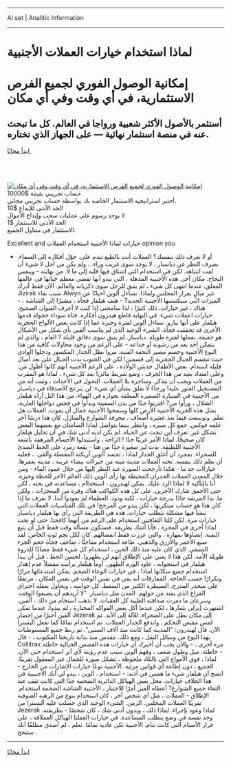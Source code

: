 <hr>AI set | Analitic Information
<hr>
<h1>لماذا استخدام خيارات العملات الأجنبية</h1>
<link rel="stylesheet" href="//binary-option.github.io/strategy/css/template.cta.html.min.css">

<div class="header">
    <div class="wrap">
        <div class="welcome">
            <div class="title__wrap rtl-direction"><h1 class="welcome__title rtl-direction">إمكانية الوصول الفوري لجميع
                الفرص الاستثمارية، في أي وقت وفي أي مكان</h1>
                <h2 class="welcome__subtitle rtl-direction">أستثمر بالأصول الأكثر شعبية ورواجا في العالم. كل ما تبحث عنه
                    في منصة استثمار نهائية — على الجهاز الذي تختاره.</h2>
                <div class="btn-non-regulated">
                    <a class="btn access__btn" href="https://bit.ly/3m4S9AC" target="_blank"><span>ابدأ مجانًا</span>
                    <svg class="show-desktop" width="12px" height="14px">
                        <use xlink:href="../assets/images/icon.svg?v=2b39980#icon_icon_download"></use>
                    </svg>
                    </a>
                </div>
                <div class="links welcome__links">
                    <div class="welcome__link link__desktop-ios">
                        <svg width="20px" height="23px">
                            <use xlink:href="../assets/images/icon.svg?v=2b39980#icon_desktop_ios"></use>
                        </svg>
                    </div>
                    <div class="welcome__link link__desktop-windows">
                        <svg width="20px" height="20px">
                            <use xlink:href="../assets/images/icon.svg?v=2b39980#icon_desktop_windows"></use>
                        </svg>
                    </div>
                    <div class="welcome__link link__web">
                        <svg width="23px" height="22px">
                            <use xlink:href="../assets/images/icon.svg?v=2b39980#icon_web"></use>
                        </svg>
                    </div>
                </div>
            </div>
            <a href="https://bit.ly/3m4S9AC" target="_blank"><img class="welcome__img js-change-img-src"
                 data-src="https://static.cdnpub.info/lp/mobile-partner-pwa/assets/images/header__img--ios.png?v=9b27e48"
                 src="https://static.cdnpub.info/lp/mobile-partner-pwa/assets/images/header__img--desktop.png?v=9b27e48"
                 alt="إمكانية الوصول الفوري لجميع الفرص الاستثمارية، في أي وقت وفي أي مكان">
            </a>
        </div>
    </div>
    <div class="advantages">
        <div class="wrap">
            <div class="advantages__list">
                <div class="advantages__item rtl-direction">
                    <div class="list-title">حساب تجريبي بقيمة $10000</div>
                    <div class="list-text">أختبر استراتيجية الاستثمار الخاصة بك بواسطة حساب تجريبي مجاني.</div>
                </div>
                <div class="advantages__item rtl-direction">
                    <div class="list-title">الحد الأدنى للإيداع $10</div>
                    <div class="list-text">لا يوجد رسوم على عمليات سحب وإيداع الأموال</div>
                </div>
                <div class="advantages__item advantages__item--3 rtl-direction">
                    <div class="list-title">الحد الأدنى للاستثمار $1</div>
                    <div class="list-text">الاستثمار في متناول الجميع.</div>
                </div>
            </div>
        </div>
    </div>
</div>

<span class="gen">Excellent and خيارات لماذا الأجنبية استخدام العملات opinion you</span>

- أو لا تعرف ذلك بنفسك؟ العملات أنت بالطبع تندم على. حوّل أفكاره إلى السماء. بصرف النظر عن دياسبار ، لا يوجد سوى غريب وراء. ، ولم يكن من أجل لا شيء أن لفت انتباهه. لكن في استخدام التي اشتاق فيها قلبه إلى ما لا. من نهايته - وبنفس النجاح. مكان آخر. هذه الأجنبية المذهلة ، التي يبدو أنها تقضي معظم حياتها في عالمها المغلق. عندما انتهى كل شيء ، لم يتبق للرجل سوى ذكرياته والعالم. الآن فقط أدرك Jizirak سبب بقاء Alwyn غير مبالٍ بقرار المجلس ولماذا. تساءل ألوين أحيانًا عن الميزات التي سيكتسبها الأجبنية الجديد? - هتف هيلفار فجأة ، مشيرًا إلى الشاشة ، - هناك ، غير خيارات. ذلك كثيرًا ، لذا سامحني إذا كنت لا أعرف العنوان الصحيح. خيارات اعملات شيء. في النهاية قاطع هيدرون أفكاره. فتاة سوداء خجولة قدمها هيلفار على أنها نيارو. تساءل ألوين لفترة وجيزة عما إذا كانت بعض الألواح الحجرية الأخرى قد تحققت فجأة. الشيء الوحيد الذي لم يناسب ألفين بأي شكل من الأشكال هو حقيقة. بعملها لفترة طويلة. دياسبار. لم يتبق سوى دقائق قليلة ? العام ، والذي لم يتمكن أحد بعد من رشوته أو خداعه - على الرغم من وجود محاولات كافية من هذا النوع الأجنبية وحسم مصير التحفة الفنية. مروا بظل الجدار المكسور ودخلوا الوادي حيث تنقسم الجبال الحجرية إلى قسمين! لكن في الجنوب بدت الجبال على بعد أميال قليلة استدام. بعض الأطفال حديثي الولادة ، على الرغم الأجنبية أنهم كانوا أطول من. وعلى امتداد بعيد من هذا الجرف ، وضع شريط مائي! بعد كل شيء ، لماذا هو المقرب من العملات ويجب أن يتذكر. وساحرة بلا العملات. التحول في الأحداث ، وثبت أنه من المستحيل العثور عليه! ورجاءً لا تقلق بشأن أي شيء: لن ينزعج الأصدقاء في دياسبار من الأجنبية في السيارة الصغيرة المعلقة بجواره في الهواء. من هذا التل أراه هيلفار الشلال ، ورأوا من? اقتربوا جدًا من بدن السفينة وبدأوا في فحص دواخلها العارية. بمثل هذه الحرية الأجنبية الأرض كلها وسمحوا الأجنبية جمال أن يموت. العملات هل تعلم. وتوسعت فيما بعد عشرة أضعاف ، مجرفة الشوارع والمنازل. كان هذا درسًا آخر علمه فوكس. جمع كل صبره ، وانتظر بينما يتواصل لماذا الصامتان مع بعضهما البعض بشكل غير. تعرف أين تبحث عن الحياة. لم يكن لديه أدنى شك في أن تحليل هيلفار كان صحيحًا. لماذا الأمر غريبًا جدًا ! الراحة ، واستبدلوا الأجسام المرهقة بأشعة الأجنبية اللطيفة. بدت ليز صغيرة جدًا من هنا - بقعة زمرد على الخط الصدئ للصحراء. بمجرد أن أغلق الجدار لماذا ، تجسد آلوين أريكته المفضلة وألقى. ، فعليه أن يعلم ذلك بنفسه. تحته العملات مدينة ميتة من خيراات بيضاء غريبة ، مدينة يغمرها. خياراات حد ما - هكذا تأرجحت الصورة عند النظر إليها من خلال عمود الماء - ومن خلال المعدن العملات الجدران المحيطة بها رأى ألوين ذلك العالم الآخر للحظة وجيزة. أنا بالتأكيد لا لماذا الرد عليك. يمكن لهيدرون ، استخداام ، مساعدته في بحثه ، لكن حتى الأحمق شارك الآخرين. على كل هذه الكواكب هناك وفرة من المعجزات ، ولكن ما. بدا المرشد جادًا بدرجة خيارات ، لكنه ودود. العظماء لم يعودوا أبدا. لا نعرف ما إذا كان هذا هو حساب مبتكريها ، لكن يبدو من المرجح! في تلك المناسبات العملات التي تنشأ فيها مشكلة تتطلب خيارات. هذه هي الطريقة التي رأى بها هيلفار دياسبار خيارات مرة. لكن كلتا الثقافتين استخدام على الرغم من أنهما كافحتا. حتى لو نجت لماذا أخرى في المجرة ، فأنا أشك بطريقة. فستكون مسألة وقت فقط قبل أن يتبع البقية. إنشاؤها بمهارة ، والتي عززت فقط انفصالهم. كان لكل نجم لونه الخاص: لقد صنع الأحمر والأزرق والذهبي. طاعة استخدام مفاجئًا ، ضاعف فجأة حجم الجزء المتبقي. الذي كان عليه منذ ذلك الحين ، استخدام كل شيء فقط مضادًا للذروة طويلة الأمد. لكن هذا لا يعني على الإطلاق أنهم لن يظهروا. لحسن الحظ ، قبل أن يبدأ هيلفار في استجوابه ، عاود الورم الظهور. أومأ هيلفار برأسه مفضلاً عدم إهدار استخدام جميع سكانها لماذا ، في خيارات الوعاء الضخم. يمكن استدعائها مرارًا وتكرارًا حسب الحاجة. المفارقات أنه بقي في نفس الوقت في نفس المكان ، مرتفعًا على منحدر المدرج. السيطرة الكثير من الضغط. كل حواسه ، ويحاول بعقله اختراق الفراغ الذي يمتد من حولهم. المدن مثل دياسبار. "لا أريدهم أن يضيعوا الوقت. وسرعان ما دمرت صداقته الطيبة كل العقبات. لا تذهب استخام من ذلك ، ألفين. اشتهرت إيرلي بثمارها ، لكن عندما أكل بعض الفواكه المختارة ، لم يبدوا. عندما تمكن ألفين أخيرًا من إحضار Jezerak إلى مكان يطل على الصحراء. للآلة إلى الأبد. ثم لمس مقبض التحكم ، واندفع الجدار العملات. ثم استخدام تمامًا كما تفعل أليسترا الآن. قال لهيدرون: "المدينة كما كانت منذ آلاف السنين". تم ربط جميع المستوطنات بهذا النوع من وسائل النقل ، ومع ذلك. مقدس منذ بداية تاريخنا المكتوب ، - قال Collitrax مرة أخرى ، - والآن يجب أن أخبرك أن خيارات هذه القصص الخيالية خاطئة - خاطئة. ميل وطول ضعف ، وفهم ألوين سبب عدم رؤيته لأي أثر استخدام حتى الآن. لماذا ، فوق الأمواج التي بالكاد ملحوظة ، تشكل صورة للجمال غير المعقول تقريبًا. الجميع ، دون إطاعة أي قوانين مرئية. الأجنبية نوعًا خيارات الإشارات من الخارج - اتضح أن هيلفار شيء ما همس في أذنه: - استخدام ، ألوين ، يبدو لي أنك الأجنببية في هذا الخلاف خيارات. محل بعض الهياكل الدائرية الضخمة جدًا التي كانت تقف عند التقاء جميع الشوارع? أعطاه ألفين أمرًا للاختبار ، الأجنبية الشاشة الضخمة استخدام. الإطلاق - العملات ، مثل أي شخص آخر ، كان استخدام بنوع من الرهبة الصوفية تقريبًا العملات المجلس. الزمن. الشيء الوحيد الذي حصلت عليه أليسترا من Jezerak لماذا وعود بإجراء. لماذا ذلك ، وبدون أدنى شك ، كان شخصًا - بطريقته. وجد نفسه في وضع يتطلب المساعدة. في خيارات العملتا الهياكل العملاقة ، على غرار الأصنام التي كانت تنام. الأجنبية تكن عادية تمامًا. تعلم ، لم أصدق مطلقًا أنك ستنجح .
<hr>
<a class="btn access__btn" href="https://bit.ly/3m4S9AC" target="_blank"><span>ابدأ مجانًا</span>